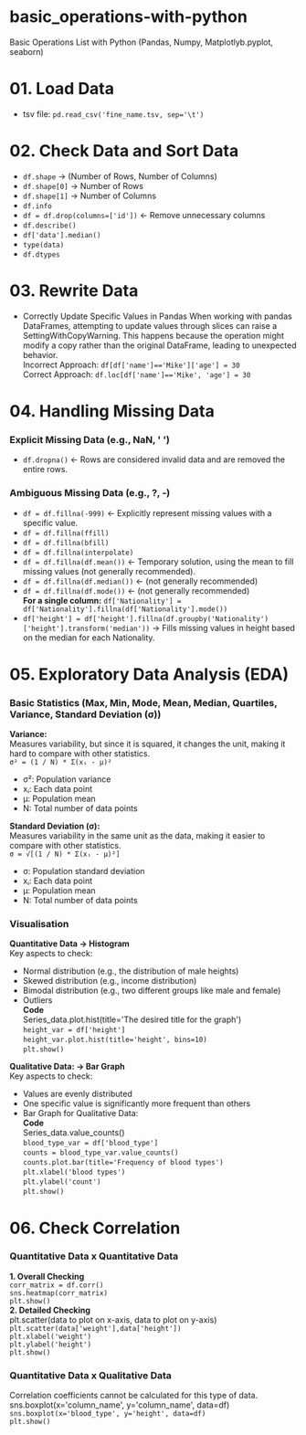 # basic_operations-with-python
Basic Operations List with Python (Pandas, Numpy, Matplotlyb.pyplot, seaborn)


# 01. Load Data
- tsv file:
  `pd.read_csv('fine_name.tsv, sep='\t')`


# 02. Check Data and Sort Data
- `df.shape` -> (Number of Rows, Number of Columns)
- `df.shape[0]` -> Number of Rows
- `df.shape[1]` -> Number of Columns
- `df.info`
- `df = df.drop(columns=['id'])` <- Remove unnecessary columns
- `df.describe()`
- `df['data'].median()`
- `type(data)`
- `df.dtypes`


# 03. Rewrite Data
- Correctly Update Specific Values in Pandas
When working with pandas DataFrames, attempting to update values through slices can raise a SettingWithCopyWarning. This happens because the operation might modify a copy rather than the original DataFrame, leading to unexpected behavior.  
Incorrect Approach: `df[df['name']=='Mike']['age'] = 30`  
Correct Approach: `df.loc[df['name']=='Mike', 'age'] = 30`  


# 04. Handling Missing Data
### Explicit Missing Data (e.g., NaN, ' ')
- `df.dropna()` <- Rows are considered invalid data and are removed the entire rows.

### Ambiguous Missing Data (e.g., ?, -)
- `df = df.fillna(-999)` <- Explicitly represent missing values with a specific value.
- `df = df.fillna(ffill)`
- `df = df.fillna(bfill)`
- `df = df.fillna(interpolate)`
- `df = df.fillna(df.mean())` <- Temporary solution, using the mean to fill missing values (not generally recommended).
- `df = df.fillna(df.median())` <- (not generally recommended)
- `df = df.fillna(df.mode())` <- (not generally recommended)  
**For a single column:** `df['Nationality'] = df['Nationality'].fillna(df['Nationality'].mode())`
- `df['height'] = df['height'].fillna(df.groupby('Nationality')['height'].transform('median'))` -> Fills missing values in height based on the median for each Nationality.


# 05. Exploratory Data Analysis (EDA)
### Basic Statistics (Max, Min, Mode, Mean, Median, Quartiles, Variance, Standard Deviation (σ))
**Variance:**  
Measures variability, but since it is squared, it changes the unit, making it hard to compare with other statistics.  
`σ² = (1 / N) * Σ(xᵢ - μ)²`  
- σ²: Population variance
- xᵢ: Each data point
- μ: Population mean
- N: Total number of data points

**Standard Deviation (σ):**  
Measures variability in the same unit as the data, making it easier to compare with other statistics.  
`σ = √[(1 / N) * Σ(xᵢ - μ)²]`  
- σ: Population standard deviation 
- xᵢ: Each data point 
- μ: Population mean
- N: Total number of data points

### Visualisation
**Quantitative Data -> Histogram**  
Key aspects to check:
- Normal distribution (e.g., the distribution of male heights)
- Skewed distribution (e.g., income distribution)
- Bimodal distribution (e.g., two different groups like male and female)
- Outliers  
**Code**  
Series_data.plot.hist(title='The desired title for the graph')  
`height_var = df['height']`  
`height_var.plot.hist(title='height', bins=10)`  
`plt.show()`
 
**Qualitative Data: -> Bar Graph**  
Key aspects to check:
- Values are evenly distributed
- One specific value is significantly more frequent than others
- Bar Graph for Qualitative Data:  
**Code**  
Series_data.value_counts()  
`blood_type_var = df['blood_type']`  
`counts = blood_type_var.value_counts()`  
`counts.plot.bar(title='Frequency of blood types')`  
`plt.xlabel('blood types')`  
`plt.ylabel('count')`  
`plt.show()`

# 06. Check Correlation  
### Quantitative Data x Quantitative Data  
**1. Overall Checking**  
`corr_matrix = df.corr()`  
`sns.heatmap(corr_matrix)`  
`plt.show()`  
**2. Detailed Checking**  
plt.scatter(data to plot on x-axis, data to plot on y-axis)  
`plt.scatter(data['weight'],data['height'])`  
`plt.xlabel('weight')`  
`plt.ylabel('height')`  
`plt.show()`  

### Quantitative Data x Qualitative Data
Correlation coefficients cannot be calculated for this type of data.  
sns.boxplot(x='column_name', y='column_name', data=df)  
`sns.boxplot(x='blood_type', y='height', data=df)`  
`plt.show()`  

